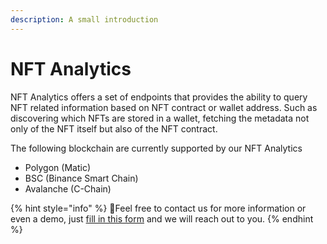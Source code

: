 ```yaml
---
description: A small introduction
---
```


# NFT Analytics

NFT Analytics offers a set of endpoints that provides the ability to query NFT related information based on NFT contract or wallet address. Such as discovering which NFTs are stored in a wallet, fetching the metadata not only of the NFT itself but also of the NFT contract. 

The following blockchain are currently supported by our NFT Analytics

* Polygon \(Matic\)
* BSC \(Binance Smart Chain\)
* Avalanche \(C-Chain\)

{% hint style="info" %}
🧙Feel free to contact us for more information or even a demo, just [fill in this form](https://get.arkane.network/) and we will reach out to you.
{% endhint %}



